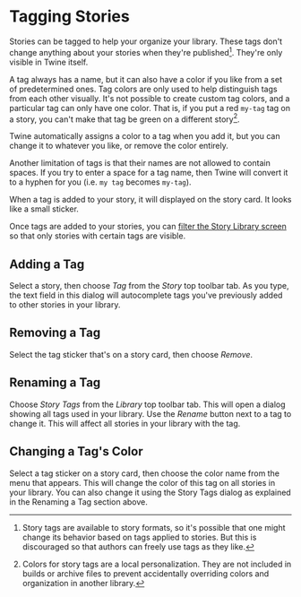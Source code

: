# Tagging Stories

Stories can be tagged to help your organize your library. These tags don't
change anything about your stories when they're published[^story-formats].
They're only visible in Twine itself.

A tag always has a name, but it can also have a color if you like from a set of
predetermined ones. Tag colors are only used to help distinguish tags from each
other visually. It's not possible to create custom tag colors, and a particular
tag can only have one color. That is, if you put a red `my-tag` tag on a story,
you can't make that tag be green on a different story[^story-tags].

Twine automatically assigns a color to a tag when you add it, but you can change
it to whatever you like, or remove the color entirely.

Another limitation of tags is that their names are not allowed to contain
spaces. If you try to enter a space for a tag name, then Twine will convert it
to a hyphen for you (i.e. `my tag` becomes `my-tag`).

When a tag is added to your story, it will displayed on the story card. It looks
like a small sticker.

Once tags are added to your stories, you can [filter the Story Library
screen](viewing.md) so that only stories with certain tags are visible.

## Adding a Tag

Select a story, then choose _Tag_ from the _Story_ top toolbar tab. As you type,
the text field in this dialog will autocomplete tags you've previously added to
other stories in your library.

## Removing a Tag

Select the tag sticker that's on a story card, then choose _Remove_.

## Renaming a Tag

Choose _Story Tags_ from the _Library_ top toolbar tab. This will open a dialog
showing all tags used in your library. Use the _Rename_ button next to a tag to
change it. This will affect all stories in your library with the tag.

## Changing a Tag's Color

Select a tag sticker on a story card, then choose the color name from the menu
that appears. This will change the color of this tag on all stories in your
library. You can also change it using the Story Tags dialog as explained in the
Renaming a Tag section above.

[^story-formats]: Story tags are available to story formats, so it's possible
    that one might change its behavior based on tags applied to stories. But
    this is discouraged so that authors can freely use tags as they like.

[^story-tags]: Colors for story tags are a local personalization. They are not
    included in builds or archive files to prevent accidentally overriding
    colors and organization in another library.
